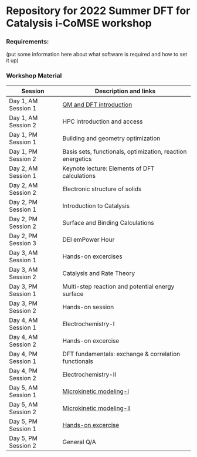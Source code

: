 # Repository for 2022 Summer DFT for Catalysis i-CoMSE workshop

### Requirements:
(put some information here about what software is required and how to set it up)

### Workshop Material

| Session             |   Description and links      |
|---------------------|---------------------|
| Day 1, AM Session 1 | [QM and DFT introduction](https://github.com/icomse/DFT_summer_2022/blob/main/Theory/DFT/Day%201-1%20QM%20Intro.pdf)     |              
| Day 1, AM Session 2 | HPC introduction and access |               
| Day 1, PM Session 1 | Building and geometry optimization     |                
| Day 1, PM Session 2 | Basis sets, functionals, optimization, reaction energetics              |
| Day 2, AM Session 1 | Keynote lecture: Elements of DFT calculations                |               
| Day 2, AM Session 2 | Electronic structure of solids      	      	    |           
| Day 2, PM Session 1 | Introduction to Catalysis        |               
| Day 2, PM Session 2 | Surface and Binding Calculations      	      	    |  
| Day 2, PM Session 3 | DEI emPower Hour      	      	    |   
| Day 3, AM Session 1 | Hands-on excercises    	      	    |            
| Day 3, AM Session 2 | Catalysis and Rate Theory     	      	    |               
| Day 3, PM Session 1 | Multi-step reaction and potential energy surface     	    |               
| Day 3, PM Session 2 | Hands-on session      	      	    |             
| Day 4, AM Session 1 | Electrochemistry-I   	      	    |               
| Day 4, AM Session 2 | Hands-on excercise      	      	    |               
| Day 4, PM Session 1 | DFT fundamentals: exchange & correlation functionals 	   	    |               
| Day 4, PM Session 2 | Electrochemistry-II     	      	    |               
| Day 5, AM Session 1 | [Microkinetic modeling-I](https://github.com/icomse/DFT_summer_2022/blob/main/Theory/MKM/Medford-MKM1.pdf)  	      	    |             
| Day 5, AM Session 2 | [Microkinetic modeling-II](https://github.com/icomse/DFT_summer_2022/blob/main/Theory/MKM/Medford-MKM2.pdf)     	      	    |             
| Day 5, PM Session 1 | [Hands-on excercise](https://github.com/icomse/DFT_summer_2022/tree/main/Exercises/MKM)      	      	    |             
| Day 5, PM Session 2 | General Q/A      	      	    |             

